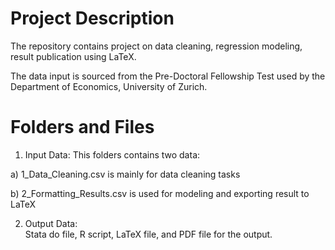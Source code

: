 # Project Description
The repository contains project on data cleaning, regression modeling, result publication using LaTeX. 

The data input is sourced from the Pre-Doctoral Fellowship Test used by the Department of Economics, University of Zurich.

# Folders and Files
1. Input Data: This folders contains two data: 

a) 1_Data_Cleaning.csv is mainly for data cleaning tasks

b) 2_Formatting_Results.csv is used for modeling and exporting result to LaTeX

2. Output Data:  
Stata do file, R script, LaTeX file, and PDF file for the output. 
